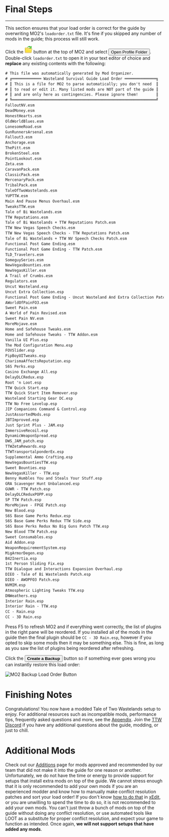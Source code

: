 ﻿# Final Steps

---

This section ensures that your load order is correct for the guide by overwriting
MO2's `loadorder.txt` file. It's fine if you skipped any number of mods in the guide;
this process will still work.

Click the ![MO2 folder button](../static/img/mo2_folders.webp) button at the top of MO2 and select <button>Open Profile Folder</button>. Double-click `loadorder.txt` to open it in your text editor of choice and **replace** any existing contents with the following:

```txt title="C:\Users<YOUR USERNAME>\AppData\Local\ModOrganizer\TTW\profiles\Default\loadorder.txt"
# This file was automatically generated by Mod Organizer.
# ╔═════════════ Wasteland Survival Guide Load Order ══════════════╗
# ║ This is a file for MO2 to parse automatically; you don't need  ║
# ║ to read or edit it. Many listed mods are NOT part of the guide ║
# ║ and are only here as contingencies. Please ignore them!        ║
# ╚════════════════════════════════════════════════════════════════╝
FalloutNV.esm
DeadMoney.esm
HonestHearts.esm
OldWorldBlues.esm
LonesomeRoad.esm
GunRunnersArsenal.esm
Fallout3.esm
Anchorage.esm
ThePitt.esm
BrokenSteel.esm
PointLookout.esm
Zeta.esm
CaravanPack.esm
ClassicPack.esm
MercenaryPack.esm
TribalPack.esm
TaleOfTwoWastelands.esm
YUPTTW.esm
Main And Pause Menus Overhaul.esm
TweaksTTW.esm
Tale of Bi Wastelands.esm
TTW Reputations.esm
Tale of Bi Wastelands + TTW Reputations Patch.esm
TTW New Vegas Speech Checks.esm
TTW New Vegas Speech Checks - TTW Reputations Patch.esm
Tale of Bi Wastelands + TTW NV Speech Checks Patch.esm
Functional Post Game Ending.esm
Functional Post Game Ending - TTW Patch.esm
TLD_Travelers.esm
SomeguySeries.esm
NewVegasBounties.esm
NewVegasKiller.esm
A Trail of Crumbs.esm
Regulators.esm
Uncut Wasteland.esp
Uncut Extra Collection.esp
Functional Post Game Ending - Uncut Wasteland And Extra Collection Patch.esm
AWorldOfPainFO3.esm
Sweet Pain.esm
A World of Pain Revised.esm
Sweet Pain NV.esm
MoreMojave.esm
Home and Safehouse Tweaks.esm
Home and Safehouse Tweaks - TTW Addon.esm
Vanilla UI Plus.esp
The Mod Configuration Menu.esp
FOVSlider.esp
PipBoyUITweaks.esp
CharismaAffectsReputation.esp
S6S Perks.esp
Casino Exchange All.esp
DelayDLCRedux.esp
Root 'n Loot.esp
TTW Quick Start.esp
TTW Quick Start Item Remover.esp
Wasteland Starting Gear DC.esp
TTW No Free Levelup.esp
JIP Companions Command & Control.esp
JustAssortedMods.esp
JBTImproved.esp
Just Sprint Plus - JAM.esp
ImmersiveRecoil.esp
DynamicWeaponSpread.esp
DWS_JAM_patch.esp
TTWZetaRewards.esp
TTWTransportalponderEx.esp
Supplemental Ammo Crafting.esp
NewVegasBountiesTTW.esp
Sweet Bounties.esp
NewVegasKiller - TTW.esp
Benny Humbles You and Steals Your Stuff.esp
GRA Scavenger Hunt Unbalanced.esp
GUWR - TTW Patch.esp
DelayDLCReduxPOPP.esp
SP TTW Patch.esp
MoreMojave - FPGE Patch.esp
New Blood.esp
S6S Base Game Perks Redux.esp
S6S Base Game Perks Redux TTW Side.esp
S6S Base Perks Redux No Big Guns Patch TTW.esp
New Blood TTW Patch.esp
Sweet Consumables.esp
Aid Addon.esp
WeaponRequirementSystem.esp
MigArmorDegen.esp
B42Inertia.esp
1st Person Sliding Fix.esp
TTW Dialogue and Interactions Expansion Overhaul.esp
DIEO - Tale of Bi Wastelands Patch.esp
DIEO - AWOPFO3 Patch.esp
NVMIM.esp
Atmospheric Lighting Tweaks TTW.esp
DNWeathers.esp
Interior Rain.esp
Interior Rain - TTW.esp
CC - Rain.esp
CC - 3D Rain.esp
```

Press F5 to refresh MO2 and if everything went correctly, the list of plugins in the right pane will be reordered. If you installed all of the mods in the guide then the final plugin should be `CC - 3D Rain.esp`, however if you opted to skip some mods then it may be something else. This is fine, as long as you saw the list of plugins being reordered after refreshing.

Click the <button>**Create a Backup**</button> button so if something ever goes wrong you can instantly restore this load order:

![MO2 Backup Load Order Button](../static/img/backup.webp)

# Finishing Notes

Congratulations! You now have a modded Tale of Two Wastelands setup to enjoy. For additional resources such as incompatible mods, performance tips, frequently asked questions and more, see the [Appendix](appendix). Join the [TTW Discord](https://discord.gg/taleoftwowastelands) if you have any additional questions about the guide, modding, or just to chill.

# Additional Mods

Check out our [Additions](https://wastelandsurvivalguide.com/docs/additions) page for mods approved and recommended by our team that did not make it into the guide for one reason or another. Unfortunately, we do not have the time or energy to provide support for setups that install extra mods on top of the guide. We cannot stress enough that it is only recommended to add your own mods if you are an experienced modder and know how to manually make conflict resolution patches and sort your load order! If you don't know [how to do that](https://moddinglinked.com/themethod.html) in [xEdit](https://moddinglinked.com/xedit.html), or you are unwilling to spend the time to do so, it is not recommended to add your own mods. You can't just throw a bunch of mods on top of the guide without doing any conflict resolution, or use automated tools like LOOT as a substitute for proper conflict resolution, and expect your game to function as intended. Once again, **we will not support setups that have added any mods**.

